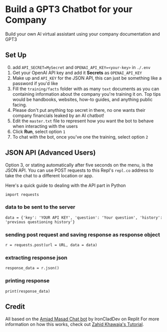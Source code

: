 # Build a GPT3 Chatbot for your Company

Build your own AI virtual assistant using your company documentation and GPT3

## Set Up

0. add `API_SECRET=MySecret` and `OPENAI_API_KEY=<your-key>` in `./.env`
1. Get your OpenAI API key and add it **Secrets** as `OPENAI_API_KEY`
2. Make up and `API_KEY` for the JSON API, this can just be something like a password if you'd like
3. Fill the `training/facts` folder with as many `text` documents as you can containing information about the company you're training it on. Top tips would be handbooks, websites, how-to guides, and anything public facing.
4. Please don't put anything top secret in there, no one wants their company financials leaked by an AI chatbot!
5. Edit the `master.txt` file to represent how you want the bot to behave when interacting with the users
6. Click **Run**, select option `1`
7. To chat with the bot, once you've one the training, select option `2`

## JSON API (Advanced Users)

Option 3, or stating automatically after five seconds on the menu, is the JSON API. You can use POST requests to this Repl's `repl.co` address to take the chat to a different location or app.

Here's a quick guide to dealing with the API part in Python

`import requests`

### data to be sent to the server

`data = {'key': 'YOUR API KEY', 'question': 'Your question', 'history': 'previous questioning history'}`

### sending post request and saving response as response object

`r = requests.post(url = URL, data = data)`
  
### extracting response json

`response_data = r.json()`
  
### printing response

`print(response_data)`

## Credit

All based on the [Amjad Masad Chat bot](https://ai.repl.page) by IronCladDev on Replit
For more information on how this works, check out [Zahid Khawaja's Tutorial](https://replit.com/@zahidkhawaja/Replit-Assistant?v=1).
